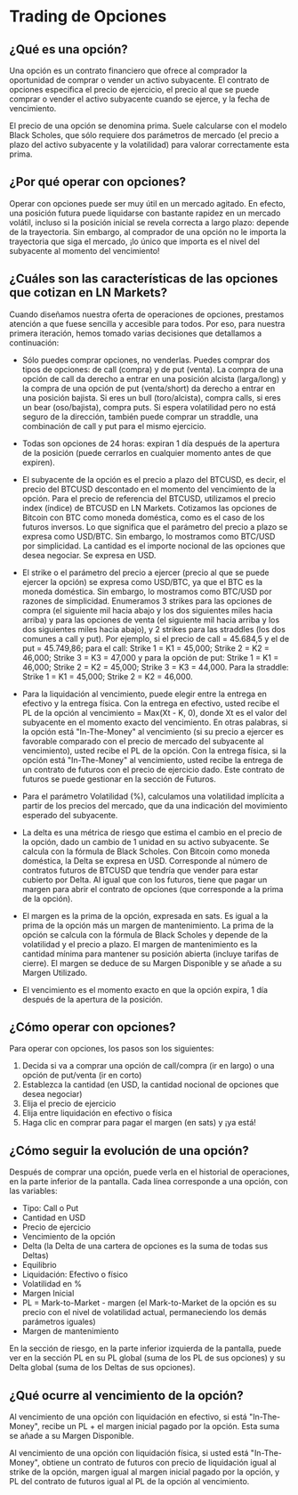 # Trading de Opciones

## ¿Qué es una opción?

Una opción es un contrato financiero que ofrece al comprador la oportunidad de comprar o vender un activo subyacente. El contrato de opciones especifica el precio de ejercicio, el precio al que se puede comprar o vender el activo subyacente cuando se ejerce, y la fecha de vencimiento.

El precio de una opción se denomina prima. Suele calcularse con el modelo Black Scholes, que sólo requiere dos parámetros de mercado (el precio a plazo del activo subyacente y la volatilidad) para valorar correctamente esta prima.

## ¿Por qué operar con opciones?

Operar con opciones puede ser muy útil en un mercado agitado. En efecto, una posición futura puede liquidarse con bastante rapidez en un mercado volátil, incluso si la posición inicial se revela correcta a largo plazo: depende de la trayectoria. Sin embargo, al comprador de una opción no le importa la trayectoria que siga el mercado, ¡lo único que importa es el nivel del subyacente al momento del vencimiento!

## ¿Cuáles son las características de las opciones que cotizan en LN Markets?

Cuando diseñamos nuestra oferta de operaciones de opciones, prestamos atención a que fuese sencilla y accesible para todos. Por eso, para nuestra primera iteración, hemos tomado varias decisiones que detallamos a continuación:

- Sólo puedes comprar opciones, no venderlas. Puedes comprar dos tipos de opciones: de call (compra) y de put (venta). La compra de una opción de call da derecho a entrar en una posición alcista (larga/long) y la compra de una opción de put (venta/short) da derecho a entrar en una posición bajista. Si eres un bull (toro/alcista), compra calls, si eres un bear (oso/bajista), compra puts. Si espera volatilidad pero no está seguro de la dirección, también puede comprar un straddle, una combinación de call y put para el mismo ejercicio.

- Todas son opciones de 24 horas: expiran 1 día después de la apertura de la posición (puede cerrarlos en cualquier momento antes de que expiren).

- El subyacente de la opción es el precio a plazo del BTCUSD, es decir, el precio del BTCUSD descontado en el momento del vencimiento de la opción. Para el precio de referencia del BTCUSD, utilizamos el precio index (índice) de BTCUSD en LN Markets.
Cotizamos las opciones de Bitcoin con BTC como moneda doméstica, como es el caso de los futuros inversos. Lo que significa que el parámetro del precio a plazo se expresa como USD/BTC. Sin embargo, lo mostramos como BTC/USD por simplicidad.
La cantidad es el importe nocional de las opciones que desea negociar. Se expresa en USD.

- El strike o el parámetro del precio a ejercer (precio al que se puede ejercer la opción) se expresa como USD/BTC, ya que el BTC es la moneda doméstica. Sin embargo, lo mostramos como BTC/USD por razones de simplicidad.
Enumeramos 3 strikes para las opciones de compra (el siguiente mil hacia abajo y los dos siguientes miles hacia arriba) y para las opciones de venta (el siguiente mil hacia arriba y los dos siguientes miles hacia abajo), y 2 strikes para las straddles (los dos comunes a call y put).
Por ejemplo, si el precio de call = 45.684,5 y el de put = 45.749,86; para el call: Strike 1 = K1 = 45,000; Strike 2 =  K2 = 46,000; Strike 3 =  K3 = 47,000 y para la opción de put: Strike 1 = K1 = 46,000; Strike 2 =  K2 = 45,000; Strike 3 =  K3 = 44,000. Para la straddle: Strike 1 = K1 = 45,000; Strike 2 = K2 = 46,000.

- Para la liquidación al vencimiento, puede elegir entre la entrega en efectivo y la entrega física. 
Con la entrega en efectivo, usted recibe el PL de la opción al vencimiento = Max(Xt - K, 0), donde Xt es el valor del subyacente en el momento exacto del vencimiento. En otras palabras, si la opción está "In-The-Money" al vencimiento (si su precio a ejercer es favorable comparado con el precio de mercado del subyacente al vencimiento), usted recibe el PL de la opción. 
Con la entrega física, si la opción está "In-The-Money" al vencimiento, usted recibe la entrega de un contrato de futuros con el precio de ejercicio dado. Este contrato de futuros se puede gestionar en la sección de Futuros. 

- Para el parámetro Volatilidad (%), calculamos una volatilidad implícita a partir de los precios del mercado, que da una indicación del movimiento esperado del subyacente.

- La delta es una métrica de riesgo que estima el cambio en el precio de la opción, dado un cambio de 1 unidad en su activo subyacente. Se calcula con la fórmula de Black Scholes. Con Bitcoin como moneda doméstica, la Delta se expresa en USD. Corresponde al número de contratos futuros de BTCUSD que tendría que vender para estar cubierto por Delta. Al igual que con los futuros, tiene que pagar un margen para abrir el contrato de opciones (que corresponde a la prima de la opción).

- El margen es la prima de la opción, expresada en sats. Es igual a la prima de la opción más un margen de mantenimiento. La prima de la opción se calcula con la fórmula de Black Scholes y depende de la volatilidad y el precio a plazo. El margen de mantenimiento es la cantidad mínima para mantener su posición abierta (incluye tarifas de cierre). El margen se deduce de su Margen Disponible y se añade a su Margen Utilizado. 

- El vencimiento es el momento exacto en que la opción expira, 1 día después de la apertura de la posición.

## ¿Cómo operar con opciones?

Para operar con opciones, los pasos son los siguientes:
1. Decida si va a comprar una opción de call/compra (ir en largo) o una opción de put/venta (ir en corto)
2. Establezca la cantidad (en USD, la cantidad nocional de opciones que desea negociar)
3. Elija el precio de ejercicio
4. Elija entre liquidación en efectivo o física
5. Haga clic en comprar para pagar el margen (en sats) y ¡ya está!

## ¿Cómo seguir la evolución de una opción?

Después de comprar una opción, puede verla en el historial de operaciones, en la parte inferior de la pantalla. Cada línea corresponde a una opción, con las variables:
- Tipo: Call o Put
- Cantidad en USD
- Precio de ejercicio
- Vencimiento de la opción
- Delta (la Delta de una cartera de opciones es la suma de todas sus Deltas)
- Equilibrio
- Liquidación: Efectivo o físico
- Volatilidad en %
- Margen Inicial
- PL = Mark-to-Market - margen (el Mark-to-Market de la opción es su precio con el nivel de volatilidad actual, permaneciendo los demás parámetros iguales)
- Margen de mantenimiento

En la sección de riesgo, en la parte inferior izquierda de la pantalla, puede ver en la sección PL en su PL global (suma de los PL de sus opciones) y su Delta global (suma de los Deltas de sus opciones).

## ¿Qué ocurre al vencimiento de la opción?

Al vencimiento de una opción con liquidación en efectivo, si está "In-The-Money", recibe un PL + el margen inicial pagado por la opción. Esta suma se añade a su Margen Disponible.

Al vencimiento de una opción con liquidación física, si usted está "In-The-Money", obtiene un contrato de futuros con precio de liquidación igual al strike de la opción, margen igual al margen inicial pagado por la opción, y PL del contrato de futuros igual al PL de la opción al vencimiento.